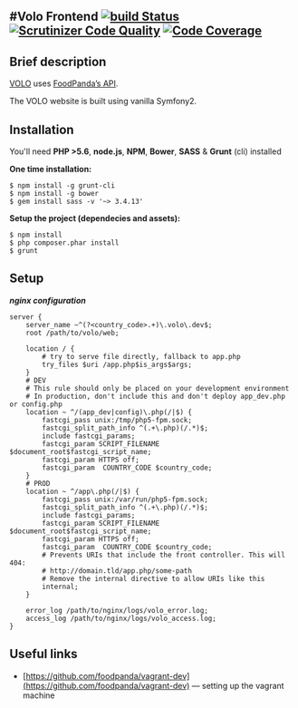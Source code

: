 #Volo Frontend [![build Status](https://magnum.travis-ci.com/foodpanda/volo-frontend.svg?token=9eHFdnBaxCRVqqTYivpW&branch=develop)](https://magnum.travis-ci.com/foodpanda/volo-frontend) [![Scrutinizer Code Quality](https://scrutinizer-ci.com/g/foodpanda/volo-frontend/badges/quality-score.png?b=develop&s=fe3b7820a25ed19b25e9e9a98e300497928310f7)](https://scrutinizer-ci.com/g/foodpanda/volo-frontend/?branch=develop) [![Code Coverage](https://scrutinizer-ci.com/g/foodpanda/volo-frontend/badges/coverage.png?b=develop&s=b5c39cd699602731616d7b2838bb994235c57317)](https://scrutinizer-ci.com/g/foodpanda/volo-frontend/?branch=develop)
---

Brief description
---
[VOLO](https://www.volo.de) uses [FoodPanda’s API](https://api-st.foodpanda.in/doc/v4/).

The VOLO website is built using vanilla Symfony2.

Installation
---

You'll need **PHP >5.6**, **node.js**, **NPM**, **Bower**, **SASS** & **Grunt** (cli) installed

**One time installation:**

```
$ npm install -g grunt-cli
$ npm install -g bower
$ gem install sass -v '~> 3.4.13'
```

**Setup the project (dependecies and assets):**

```
$ npm install
$ php composer.phar install
$ grunt
```

Setup
---

***nginx configuration***

```
server {
    server_name ~^(?<country_code>.+)\.volo\.dev$;
    root /path/to/volo/web;

    location / {
        # try to serve file directly, fallback to app.php
        try_files $uri /app.php$is_args$args;
    }
    # DEV
    # This rule should only be placed on your development environment
    # In production, don't include this and don't deploy app_dev.php or config.php
    location ~ ^/(app_dev|config)\.php(/|$) {
        fastcgi_pass unix:/tmp/php5-fpm.sock;
        fastcgi_split_path_info ^(.+\.php)(/.*)$;
        include fastcgi_params;
        fastcgi_param SCRIPT_FILENAME $document_root$fastcgi_script_name;
        fastcgi_param HTTPS off;
        fastcgi_param  COUNTRY_CODE $country_code;
    }
    # PROD
    location ~ ^/app\.php(/|$) {
        fastcgi_pass unix:/var/run/php5-fpm.sock;
        fastcgi_split_path_info ^(.+\.php)(/.*)$;
        include fastcgi_params;
        fastcgi_param SCRIPT_FILENAME $document_root$fastcgi_script_name;
        fastcgi_param HTTPS off;
        fastcgi_param  COUNTRY_CODE $country_code;
        # Prevents URIs that include the front controller. This will 404:
        # http://domain.tld/app.php/some-path
        # Remove the internal directive to allow URIs like this
        internal;
    }

    error_log /path/to/nginx/logs/volo_error.log;
    access_log /path/to/nginx/logs/volo_access.log;
}
```

Useful links
---
* [https://github.com/foodpanda/vagrant-dev](https://github.com/foodpanda/vagrant-dev) — setting up the vagrant machine
